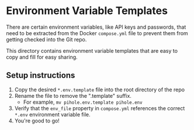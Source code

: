 # Environment Variable Templates

There are certain environment variables, like API keys and passwords, that need to be extracted from the Docker `compose.yml` file to prevent them from getting checked into the Git repo.

This directory contains environment variable templates that are easy to copy and fill for easy sharing.

## Setup instructions

1. Copy the desired `*.env.template` file into the root directory of the repo
2. Rename the file to remove the ".template" suffix.
    * For example, `mv pihole.env.template pihole.env`
3. Verify that the `env_file` property in `compose.yml` references the correct `*.env` environment variable file.
4. You're good to go!